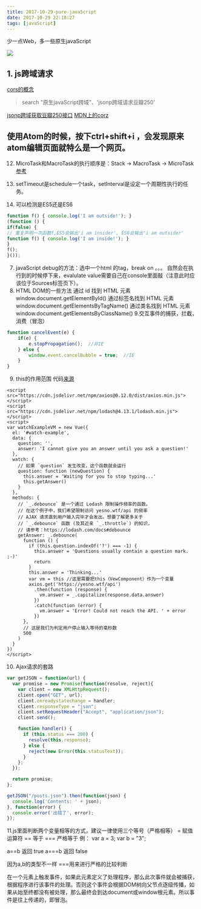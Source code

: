 ```yaml
---
title: 2017-10-29-pure-javaScript
date: 2017-10-29 22:10:27
tags: [javaScript]
---
```


少一点Web，多一些原生javaScript
<!--more-->
![](http://odzl05jxx.bkt.clouddn.com/unclassified_unclassified--115_07-1920x1440.jpg?imageView2/2/w/600)

## 1. js跨域请求
[cors的概念](http://www.ruanyifeng.com/blog/2016/04/cors.html)
> search "原生javaScript跨域"、'jsonp跨域请求豆瓣250'

[jsonp跨域获取豆瓣250接口](http://www.jianshu.com/p/1f32c9a96064)
[MDN上的corz](https://developer.mozilla.org/zh-CN/docs/Web/HTTP/Access_control_CORS)



## 使用Atom的时候，按下ctrl+shift+i ，会发现原来atom编辑页面就特么是一个网页。


12. MicroTask和MacroTask的执行顺序是：Stack -> MacroTask -> MicroTask [参考](https://juejin.im/entry/59e95b4c518825579d131fad)

9. setTimeout是schedule一个task，setInterval是设定一个周期性执行的任务。

8. 可以检测是ES5还是ES6
```javaScript
function f() { console.log('I am outside!'); }
(function () {
if(false) {
// 重复声明一次函数f,ES5会输出'i am insider', ES6会输出'i am outsider'
function f() { console.log('I am inside!'); }
}
f();
}());
```

7. javaScript debug的方法：选中一个html 的tag，break on 。。。 自然会在执行到的时候停下来，evalulate value需要自己在console里面敲（注意此时应该位于Sources标签页下）。
8. HTML DOM的一些方法
通过 id 找到 HTML 元素 window.document.getElementById()
通过标签名找到 HTML 元素 window.document.getElementsByTagName()
通过类名找到 HTML 元素 window.document.getElementsByClassName()
9.交互事件的捕获，拦截，消费（冒泡）
```javaScript
function cancelEvent(e) {
    if(e) {
        e.stopPropagation();  //非IE
    } else {
        window.event.cancelBubble = true;  //IE
    }
}
```
9. this的作用范围
代码[来源](https://cn.vuejs.org/v2/guide/computed.html)
```
<script src="https://cdn.jsdelivr.net/npm/axios@0.12.0/dist/axios.min.js"></script>
<script src="https://cdn.jsdelivr.net/npm/lodash@4.13.1/lodash.min.js"></script>
<script>
var watchExampleVM = new Vue({
  el: '#watch-example',
  data: {
    question: '',
    answer: 'I cannot give you an answer until you ask a question!'
  },
  watch: {
    // 如果 `question` 发生改变，这个函数就会运行
    question: function (newQuestion) {
      this.answer = 'Waiting for you to stop typing...'
      this.getAnswer()
    }
  },
  methods: {
    // `_.debounce` 是一个通过 Lodash 限制操作频率的函数。
    // 在这个例子中，我们希望限制访问 yesno.wtf/api 的频率
    // AJAX 请求直到用户输入完毕才会发出。想要了解更多关于
    // `_.debounce` 函数 (及其近亲 `_.throttle`) 的知识，
    // 请参考：https://lodash.com/docs#debounce
    getAnswer: _.debounce(
      function () {
        if (this.question.indexOf('?') === -1) {
          this.answer = 'Questions usually contain a question mark. ;-)'
          return
        }
        this.answer = 'Thinking...'
        var vm = this //这里需要把this（VewComponent）作为一个变量
        axios.get('https://yesno.wtf/api')
          .then(function (response) {
            vm.answer = _.capitalize(response.data.answer)
          })
          .catch(function (error) {
            vm.answer = 'Error! Could not reach the API. ' + error
          })
      },
      // 这是我们为判定用户停止输入等待的毫秒数
      500
    )
  }
})
</script>
```


10. Ajax请求的套路
```javaScript
var getJSON = function(url) {
  var promise = new Promise(function(resolve, reject){
    var client = new XMLHttpRequest();
    client.open("GET", url);
    client.onreadystatechange = handler;
    client.responseType = "json";
    client.setRequestHeader("Accept", "application/json");
    client.send();

    function handler() {
      if (this.status === 200) {
        resolve(this.response);
      } else {
        reject(new Error(this.statusText));
      }
    };
  });

  return promise;
};

getJSON("/posts.json").then(function(json) {
  console.log('Contents: ' + json);
}, function(error) {
  console.error('出错了', error);
});
```

11.js里面判断两个变量相等的方式，建议一律使用三个等号（严格相等）
= 赋值运算符
== 等于
=== 严格等于
例：
var a = 3;
var b = "3";

a==b 返回 true
a===b 返回 false

因为a,b的类型不一样
===用来进行严格的比较判断

在一个元素上触发事件，如果此元素定义了处理程序，那么此次事件就会被捕获，根据程序进行该事件的处理。否则这个事件会根据DOM树向父节点逐级传播，如果从始至终都没有被处理，那么最终会到达document或window根元素。所以事件是往上传递的，即冒泡。
